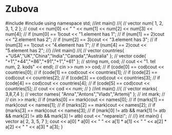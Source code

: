 # Zubova
#include<vector>
#include<iostream>
using namespace std;
//int main()
//{
//	vector<int> num{ 1, 2, 3, 1, 2 };
//	cout << num[0] << " " << num[1] << num[2] << num[3] << num[4];
//	if (num[0] == 1)cout << "1.element has 1";
//	if (num[1] == 2)cout << "2.element has 2";
//	if (num[2] == 3)cout << "3.element has 3";
//	if (num[3] == 1)cout << "4.element has 1";
//	if (num[4] == 2)cout << "5.element has 2";
//}
//int main()
//{
//	vector <string> countries{ +"USA","UK","China","India","Canada","Australia" };
//	vector <string> code{ "+1","+44","+86","+91","+1","+61" };
//	string num, cod;
//	cout << "1. tel num, 2. kods" << endl;
//	cin >> num >> cod;
//	if (code[0] == cod)cout << countries[0];
//	if (code[1] == cod)cout << countries[1];
//	if (code[2] == cod)cout << countries[2];
//	if (code[3] == cod)cout << countries[3];
//	if (code[4] == cod)cout << countries[4];
//	if (code[5] == cod)cout << countries[5];
//	cout << cod << num;
//	}
//int main()
//{
//	vector <int> marks{ 3,8,7,4 };
//	vector <string> names{ "Anna","Antons","Vlads","Artemij" };
//	int mark;
//
//	cin >> mark;
//	if (marks[0] == mark)cout << names[0];
//	if (marks[1] == mark)cout << names[1];
//	if (marks[2] == mark)cout << names[2];
//	if (marks[3] == mark)cout << names[3];
//	if (mark[0] != atb && mark[1] != atb && mark[2] != atb && mark[3] != atb) cout << "nepareizi";
//
//}
int main()
{
	vector <int> a{ 2, 3, 5, 7 };
	cout << a[0] * a[0] << "  " << a[1] * a[1] << " " << a[2] * a[2] << " " << a[3] * a[3];
}
